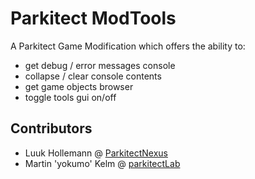 # Parkitect ModTools

A Parkitect Game Modification which offers the ability to:
* get debug / error messages console
* collapse / clear console contents
* get game objects browser
* toggle tools gui on/off

## Contributors
* Luuk Hollemann @ [ParkitectNexus](https://github.com/ParkitectNexus/ModTools)
* Martin 'yokumo' Kelm  @ [parkitectLab](https://github.com/parkitectLab/modTools)
